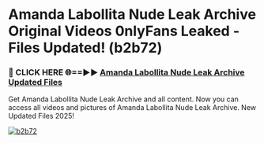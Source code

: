 # Amanda Labollita Nude Leak Archive Original Videos 0nlyFans Leaked - Files Updated! (b2b72)

<h3>🔴 CLICK HERE 🌐==►► <a href="https://tinyurl.com/5h6xmrr3" rel="nofollow">Amanda Labollita Nude Leak Archive Updated Files</a></h3>

Get Amanda Labollita Nude Leak Archive and all content. Now you can access all videos and pictures of Amanda Labollita Nude Leak Archive. New Updated Files 2025!

[![b2b72](https://i.imgur.com/KVD873Z.gif)](https://tinyurl.com/5h6xmrr3)
